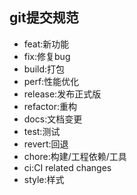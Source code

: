 ## git提交规范

- feat:新功能
- fix:修复bug
- build:打包
- perf:性能优化
- release:发布正式版
- refactor:重构
- docs:文档变更
- test:测试
- revert:回退
- chore:构建/工程依赖/工具
- ci:CI related changes
- style:样式

